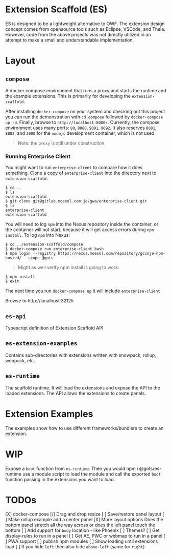 # Extension Scaffold (ES)

ES is designed to be a lightweight alternative to OWF.
The extension design concept comes from opensource
tools such as Eclipse, VSCode, and Theia.
However, code from the above projects was not directly
utilized in an attempt to make a small and understandable implementation.

# Layout

## `compose`

A docker compose environment that runs a proxy and starts
the runtime and the example extensions.
This is primarily for developing the `extension-scaffold`.

After installing `docker-compose` on your system and checking out this project
you can run the demonstration with `cd compose` followed by `docker-compose up -d`.
Finally, browse to `http://localhost:8080/`. Currently, the compose environment
uses many ports: `80`, `8080`, `9091`, `9092`. 
It also reserves `8081`, `8082`, and `3000` for the `nodejs` development container,
which is not used.

> Note: the `proxy` is still under construction.

### Running Enterprise Client

You might want to run `enterprise-client` to compare how it does something.
Clone a copy of `enterprise-client` into the directory next to `extension-scaffold`.

```
$ cd ..
$ ls 
extension-scaffold
$ git clone git@gitlab.moesol.com:je/gwa/enterprise-client.git
$ ls
enterprise-client
extension-scaffold
```

You will need to log `npm` into the Nexus repository inside the container,
or the container will not start, because it will get access errors during `npm install`.
To log `npm` into Nexus:

```
$ cd ../extension-scaffold/compose
$ docker-compose run enterprise-client bash
$ npm login --registry https://nexus.moesol.com/repository/gccsje-npm-hosted/ --scope @gots
```
>  Might as well verify npm install is going to work:

```
$ npm install
$ exit
```

The next time you run `docker-compose up` it will include `enterprise-client`

Browse to http://localhost:32125

## `es-api`

Typescript definition of Extension Scaffold API

## `es-extension-examples`

Contains sub-directories with extensions written with snowpack, rollup, webpack, etc.

## `es-runtime`

The scaffold runtime. It will load the extensions and expose the API to the loaded extensions.
The API allows the extensions to create panels.

# Extension Examples

The examples show how to use different frameworks/bundlers to create an extension.

# WIP

Expose a `boot` function from `es-runtime`. Then you would
npm i @gots/es-runtime
use a module script to load the module
and call the exported `boot` function passing
in the extensions you want to load.

# TODOs

[X] docker-compose
[/] Drag and drop resize
[ ] Save/restore panel layout
[ ] Make rollup example add a center panel
[X] More layout options
    Does the bottom panel stretch all the way across or
    does the left panel touch the bottom
[ ] Add support for `body` location - like Phoenix
[ ] Themes?
[ ] Get display-rules to run in a panel
[ ] Get AE, PWC or webmap to run in a panel
[ ] PWA support
[ ] publish npm modules
[ ] Show loading until extensions load
[ ] If you hide `left` then also hide `above-left` (same for `right`)